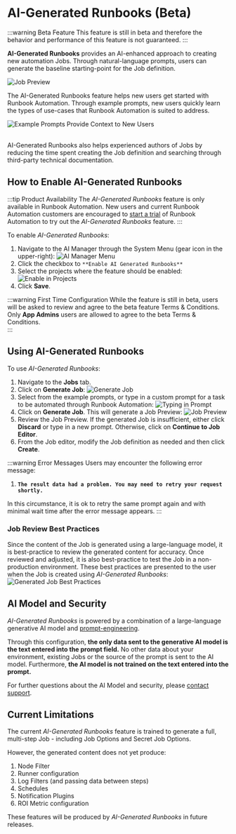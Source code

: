 # AI-Generated Runbooks (Beta)

:::warning Beta Feature
This feature is still in beta and therefore the behavior and performance of this feature is not guaranteed.
:::

**AI-Generated Runbooks** provides an AI-enhanced approach to creating new automation Jobs.  Through natural-language prompts, users can generate the baseline starting-point for the Job definition.

![Job Preview](/assets/img/ai-gen-rba-job-preview.png)<br>

The AI-Generated Runbooks feature helps new users get started with Runbook Automation. Through example prompts, new users quickly learn the types of use-cases that Runbook Automation is suited to address.

![Example Prompts Provide Context to New Users](/assets/img/ai-gen-rba-example-prompt.png)

<br>
AI-Generated Runbooks also helps experienced authors of Jobs by reducing the time spent creating the Job definition and searching through third-party technical documentation.

[comment]: <> (How to enable AI Gen RBA)
## How to Enable AI-Generated Runbooks

:::tip Product Availability
The _AI-Generated Runbooks_ feature is only available in Runbook Automation.
New users and current Runbook Automation customers are encouraged to [start a trial](https://www.pagerduty.com/sign-up/runbook-automation/) of Runbook Automation to try out the _AI-Generated Runbooks_ feature.
:::

To enable _AI-Generated Runbooks_:<br>
1. Navigate to the AI Manager through the System Menu (gear icon in the upper-right):
   ![AI Manager Menu](/assets/img/ai-manager-menu.png)
2. Click the checkbox to `**Enable AI Generated Runbooks**`
3. Select the projects where the feature should be enabled:
   ![Enable in Projects](/assets/img/enable-ai-in-project.png)
4. Click **Save**.

:::warning First Time Configuration
While the feature is still in beta, users will be asked to review and agree to the beta feature Terms & Conditions. Only **App Admins** users are allowed to agree to the beta Terms & Conditions.  
:::

## Using AI-Generated Runbooks

To use _AI-Generated Runbooks_:<br>

1. Navigate to the **Jobs** tab.
2. Click on **Generate Job**:
   ![Generate Job](/assets/img/jobs-page-generate-job.png)
3. Select from the example prompts, or type in a custom prompt for a task to be automated through Runbook Automation:
   ![Typing in Prompt](/assets/img/ai-gen-rba-example-prompt.png)
4. Click on **Generate Job**.  This will generate a Job Preview:
   ![Job Preview](/assets/img/ai-gen-rba-job-preview.png)
5. Review the Job Preview.  If the generated Job is insufficient, either click **Discard** or type in a new prompt.  Otherwise, click on **Continue to Job Editor**.
6. From the Job editor, modify the Job definition as needed and then click **Create**.

:::warning Error Messages
Users may encounter the following error message:

1. **`The result data had a problem. You may need to retry your request shortly.`**

In this circumstance, it is ok to retry the same prompt again and with minimal wait time after the error message appears.
:::

[comment]: <> (How to treat Job generated by AI)
### Job Review Best Practices
Since the content of the Job is generated using a large-language model, it is best-practice to review the generated content for accuracy.  Once reviewed and adjusted, it is also
best-practice to test the Job in a non-production environment.  These best practices are presented to the user when the Job is created using _AI-Generated Runbooks_:
![Generated Job Best Practices](/assets/img/ai-gen-rba-created-job.png)<br>

## AI Model and Security
_AI-Generated Runbooks_ is powered by a combination of a large-language generative AI model and [prompt-engineering](https://en.wikipedia.org/wiki/Prompt_engineering).

Through this configuration, **the only data sent to the generative AI model is the text entered into the prompt field.**  No other data about your environment, 
existing Jobs or the source of the prompt is sent to the AI model.  Furthermore, **the AI model is not trained on the text entered into the prompt.**

For further questions about the AI Model and security, please [contact support](/about/getting-help.md). 

[comment]: <> (Current limitations)
## Current Limitations

The current _AI-Generated Runbooks_ feature is trained to generate a full, multi-step Job - including Job Options and Secret Job Options.

However, the generated content does not yet produce:

1. Node Filter
2. Runner configuration
3. Log Filters (and passing data between steps)
4. Schedules
5. Notification Plugins
6. ROI Metric configuration

These features will be produced by _AI-Generated Runbooks_ in future releases.